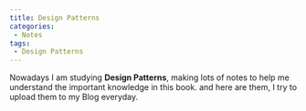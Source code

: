 ```yaml
---
title: Design Patterns
categories:
 - Notes
tags:
 - Design Patterns
---
```


Nowadays I am studying __Design Patterns__, making lots of notes to help me understand the important knowledge in this book. and here are them, I try to upload them to my Blog everyday.

# 